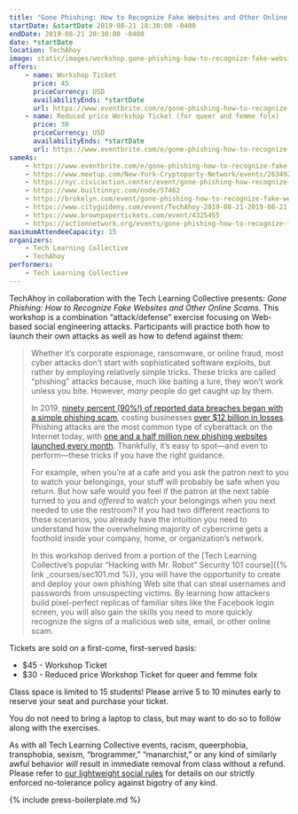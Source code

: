 ```yaml
---
title: "Gone Phishing: How to Recognize Fake Websites and Other Online Scams"
startDate: &startDate 2019-08-21 18:30:00 -0400
endDate: 2019-08-21 20:30:00 -0400
date: *startDate
location: TechAhoy
image: static/images/workshop.gone-phishing-how-to-recognize-fake-websites-and-other-online-scams.blue.rectangle.png
offers:
    - name: Workshop Ticket
      price: 45
      priceCurrency: USD
      availabilityEnds: *startDate
      url: https://www.eventbrite.com/e/gone-phishing-how-to-recognize-fake-websites-and-other-online-scams-tickets-66489978315
    - name: Reduced price Workshop Ticket (for queer and femme folx)
      price: 30
      priceCurrency: USD
      availabilityEnds: *startDate
      url: https://www.eventbrite.com/e/gone-phishing-how-to-recognize-fake-websites-and-other-online-scams-tickets-66489978315
sameAs:
    - https://www.eventbrite.com/e/gone-phishing-how-to-recognize-fake-websites-and-other-online-scams-tickets-66489978315
    - https://www.meetup.com/New-York-Cryptoparty-Network/events/263492243/
    - https://nyc.civicaction.center/event/gone-phishing-how-recognize-fake-websites-and-other-online-scams
    - https://www.builtinnyc.com/node/57462
    - https://brokelyn.com/event/gone-phishing-how-to-recognize-fake-websites-and-other-online-scams/
    - https://www.cityguideny.com/event/TechAhoy-2019-08-21-2019-08-21
    - https://www.brownpapertickets.com/event/4325455
    - https://actionnetwork.org/events/gone-phishing-how-to-recognize-fake-websites-and-other-online-scams
maximumAttendeeCapacity: 15
organizers:
    - Tech Learning Collective
    - TechAhoy
performers:
    - Tech Learning Collective
---
```


TechAhoy in collaboration with the Tech Learning Collective presents: *Gone Phishing: How to Recognize Fake Websites and Other Online Scams*. This workshop is a combination &ldquo;attack/defense&rdquo; exercise focusing on Web-based social engineering attacks. Participants will practice both how to launch their own attacks as well as how to defend against them:

> Whether it&rsquo;s corporate espionage, ransomware, or online fraud, most cyber attacks don&rsquo;t start with sophisticated software exploits, but rather by employing relatively simple tricks. These tricks are called &ldquo;phishing&rdquo; attacks because, much like baiting a lure, they won&rsquo;t work unless you bite. However, <em>many</em> people do get caught up by them.
>
> In 2019, [ninety percent (90%!) of reported data breaches began with a simple phishing scam](https://retruster.com/blog/2019-phishing-and-email-fraud-statistics.html), costing businesses [over $12 billion in losses](https://retruster.com/blog/2019-phishing-and-email-fraud-statistics.html). Phishing attacks are the most common type of cyberattack on the Internet today, with [one and a half million new phishing websites launched every month](https://www.webroot.com/us/en/about/press-room/releases/nearly-15-million-new-phishing-sites). Thankfully, it&rsquo;s easy to spot—and even to perform—these tricks if you have the right guidance.
>
> For example, when you&rsquo;re at a cafe and you ask the patron next to you to watch your belongings, your stuff will probably be safe when you return. But how safe would you feel if the patron at the next table turned to you and *offered* to watch your belongings when you next needed to use the restroom? If you had two different reactions to these scenarios, you already have the intuition you need to understand how the overwhelming majority of cybercrime gets a foothold inside your company, home, or organization&rsquo;s network.
>
> In this workshop derived from a portion of the [Tech Learning Collective&rsquo;s popular &ldquo;Hacking with Mr. Robot&rdquo; Security 101 course]({% link _courses/sec101.md %}), you will have the opportunity to create and deploy your own phishing Web site that can steal usernames and passwords from unsuspecting victims. By learning how attackers build pixel-perfect replicas of familiar sites like the Facebook login screen, you will also gain the skills you need to more quickly recognize the signs of a malicious web site, email, or other online scam.

Tickets are sold on a first-come, first-served basis:

* $45 - Workshop Ticket
* $30 - Reduced price Workshop Ticket for queer and femme folx

Class space is limited to 15 students! Please arrive 5 to 10 minutes early to reserve your seat and purchase your ticket.

You do not need to bring a laptop to class, but may want to do so to follow along with the exercises.

As with all Tech Learning Collective events, racism, queerphobia, transphobia, sexism, “brogrammer,” “manarchist,” or any kind of similarly awful behavior *will* result in immediate removal from class without a refund. Please refer to [our lightweight social rules](https://github.com/AnarchoTechNYC/meta/wiki/Social-rules) for details on our strictly enforced no-tolerance policy against bigotry of any kind.

{% include press-boilerplate.md %}
